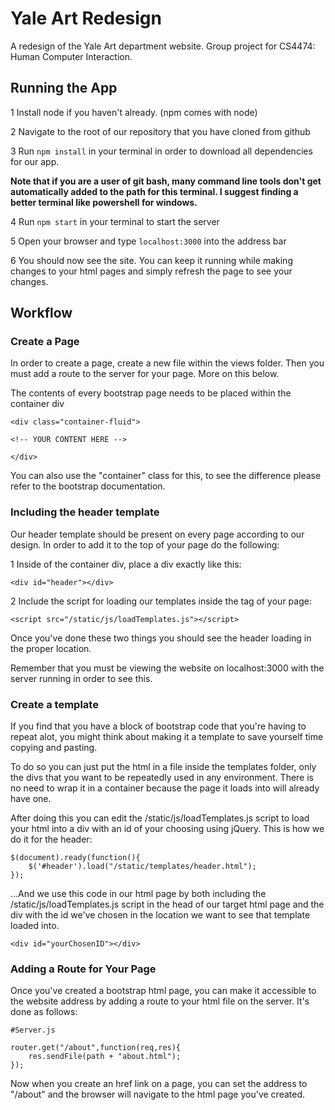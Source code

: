 # Yale Art Redesign
A redesign of the Yale Art department website. Group project for CS4474: Human Computer Interaction.

## Running the App

1 Install node if you haven't already. (npm comes with node)

2 Navigate to the root of our repository that you have cloned from github

3 Run ```npm install``` in your terminal in order to download all dependencies for our app.

**Note that if you are a user of git bash, many command line tools don't get automatically added to the path for this terminal. I suggest finding a better terminal like powershell for windows.**

4 Run ```npm start``` in your terminal to start the server

5 Open your browser and type ```localhost:3000``` into the address bar

6 You should now see the site. You can keep it running while making changes to your html pages and simply refresh the page to see your changes.

## Workflow

### Create a Page
In order to create a page, create a new file within the views folder. Then you must add a route to the server for your page. More on this below. 

The contents of every bootstrap page needs to be placed within the container div

```
<div class="container-fluid">

<!-- YOUR CONTENT HERE -->

</div>
```

You can also use the "container" class for this, to see the difference please refer to the bootstrap documentation.
 
### Including the header template

Our header template should be present on every page according to our design. In order to add it to the top of your page do the following:

1 Inside of the container div, place a div exactly like this:

```
<div id="header"></div>
```

2 Include the script for loading our templates inside the <head> tag of your page:

```
<script src="/static/js/loadTemplates.js"></script>
```

Once you've done these two things you should see the header loading in the proper location.

Remember that you must be viewing the website on localhost:3000 with the server running in order to see this. 

### Create a template

If you find that you have a block of bootstrap code that you're having to repeat alot, you might think about making it a template to save yourself time copying and pasting.

To do so you can just put the html in a file inside the templates folder, only the divs that you want to be repeatedly used in any environment. There is no need to wrap it in a container because the page it loads into will already have one.

After doing this you can edit the /static/js/loadTemplates.js script to load your html into a div with an id of your choosing using jQuery. This is how we do it for the header:

```
$(document).ready(function(){
	$('#header').load("/static/templates/header.html");
});
```

...And we use this code in our html page by both including the /static/js/loadTemplates.js script in the head of our target html page and the div with the id we've chosen in the location we want to see that template loaded into.

```
<div id="yourChosenID"></div>
```

### Adding a Route for Your Page

Once you've created a bootstrap html page, you can make it accessible to the website address by adding a route to your html file on the server. It's done as follows:

```
#Server.js

router.get("/about",function(req,res){
	res.sendFile(path + "about.html");
});
```

Now when you create an href link on a page, you can set the address to "/about" and the browser will navigate to the html page you've created.